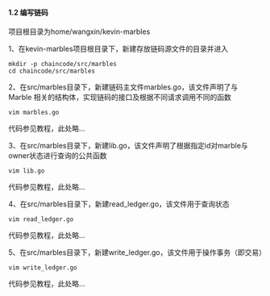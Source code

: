 #### 1.2 编写链码

项目根目录为home/wangxin/kevin-marbles

1、在kevin-marbles项目根目录下，新建存放链码源文件的目录并进入

```
mkdir -p chaincode/src/marbles
cd chaincode/src/marbles
```

2、在src/marbles目录下，新建链码主文件marbles.go，该文件声明了与 Marble 相关的结构体，实现链码的接口及根据不同请求调用不同的函数

```
vim marbles.go
```

代码参见教程，此处略...

3、在src/marbles目录下，新建lib.go，该文件声明了根据指定id对marble与owner状态进行查询的公共函数

```
vim lib.go
```

代码参见教程，此处略...

4、在src/marbles目录下，新建read_ledger.go，该文件用于查询状态

```
vim read_ledger.go
```

代码参见教程，此处略...

5、在src/marbles目录下，新建write_ledger.go，该文件用于操作事务（即交易）

```
vim write_ledger.go
```

代码参见教程，此处略...